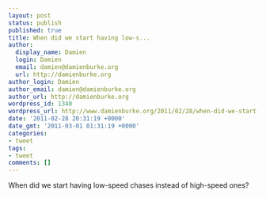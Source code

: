 ```yaml
---
layout: post
status: publish
published: true
title: When did we start having low-s...
author:
  display_name: Damien
  login: Damien
  email: damien@damienburke.org
  url: http://damienburke.org
author_login: Damien
author_email: damien@damienburke.org
author_url: http://damienburke.org
wordpress_id: 1340
wordpress_url: http://www.damienburke.org/2011/02/28/when-did-we-start-having-low-s/
date: '2011-02-28 20:31:19 +0000'
date_gmt: '2011-03-01 01:31:19 +0000'
categories:
- tweet
tags:
- tweet
comments: []
---
```

<p>When did we start having low-speed chases instead of high-speed ones?</p>
